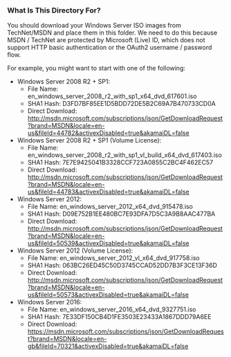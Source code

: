 ### What Is This Directory For?

You should download your Windows Server ISO images from TechNet/MSDN and place them in this folder. We need to do this because MSDN / TechNet are protected by Microsoft (Live) ID, which does not support HTTP basic authentication or the OAuth2 username / password flow.

For example, you might want to start with one of the following:

* Windows Server 2008 R2 + SP1: 
	* File Name: en_windows_server_2008_r2_with_sp1_x64_dvd_617601.iso
	* SHA1 Hash: D3FD7BF85EE1D5BDD72DE5B2C69A7B470733CD0A
	* Direct Download: http://msdn.microsoft.com/subscriptions/json/GetDownloadRequest?brand=MSDN&locale=en-us&fileId=44782&activexDisabled=true&akamaiDL=false
* Windows Server 2008 R2 + SP1 (Volume License): 
	* File Name: en_windows_server_2008_r2_with_sp1_vl_build_x64_dvd_617403.iso
	* SHA1 Hash: 7E7E9425041B3328CCF723A0855C2BC4F462EC57
	* Direct Download: http://msdn.microsoft.com/subscriptions/json/GetDownloadRequest?brand=MSDN&locale=en-us&fileId=44783&activexDisabled=true&akamaiDL=false
* Windows Server 2012:
	* File Name: en_windows_server_2012_x64_dvd_915478.iso
	* SHA1 Hash: D09E752B1EE480BC7E93DFA7D5C3A9B8AAC477BA
	* Direct Download: http://msdn.microsoft.com/subscriptions/json/GetDownloadRequest?brand=MSDN&locale=en-us&fileId=50539&activexDisabled=true&akamaiDL=false
* Windows Server 2012 (Volume License):
	* File Name: en_windows_server_2012_vl_x64_dvd_917758.iso
	* SHA1 Hash: 063BC26ED45C50D3745CCAD52DD7B3F3CE13F36D
	* Direct Download: http://msdn.microsoft.com/subscriptions/json/GetDownloadRequest?brand=MSDN&locale=en-us&fileId=50573&activexDisabled=true&akamaiDL=false
* Windows Server 2016:
	* File Name: en_windows_server_2016_x64_dvd_9327751.iso
	* SHA1 Hash: 7E33DF150CB4D1FE3503E23433A1867DDD79A6EE
	* Direct Download: https://msdn.microsoft.com/subscriptions/json/GetDownloadRequest?brand=MSDN&locale=en-gb&fileId=70321&activexDisabled=true&akamaiDL=false
